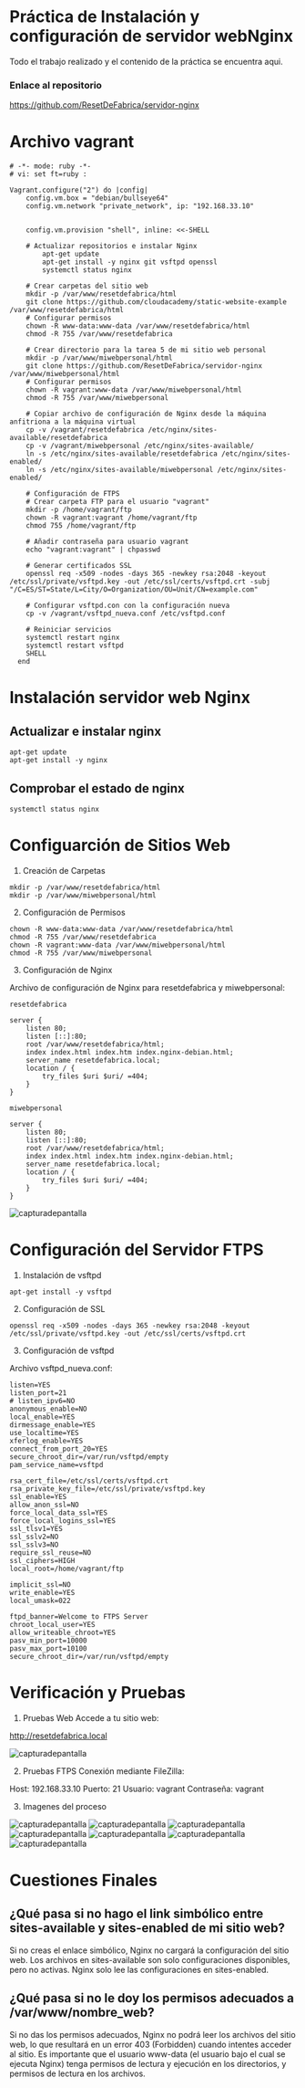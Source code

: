 # Práctica de Instalación y configuración de servidor webNginx

Todo el trabajo realizado y el contenido de la práctica se encuentra aqui.

### Enlace al repositorio

https://github.com/ResetDeFabrica/servidor-nginx

# Archivo vagrant

```
# -*- mode: ruby -*-
# vi: set ft=ruby :

Vagrant.configure("2") do |config|
    config.vm.box = "debian/bullseye64"
    config.vm.network "private_network", ip: "192.168.33.10"


    config.vm.provision "shell", inline: <<-SHELL

    # Actualizar repositorios e instalar Nginx
        apt-get update
        apt-get install -y nginx git vsftpd openssl
        systemctl status nginx

    # Crear carpetas del sitio web
    mkdir -p /var/www/resetdefabrica/html
    git clone https://github.com/cloudacademy/static-website-example /var/www/resetdefabrica/html
    # Configurar permisos
    chown -R www-data:www-data /var/www/resetdefabrica/html
    chmod -R 755 /var/www/resetdefabrica

    # Crear directorio para la tarea 5 de mi sitio web personal
    mkdir -p /var/www/miwebpersonal/html
    git clone https://github.com/ResetDeFabrica/servidor-nginx /var/www/miwebpersonal/html
    # Configurar permisos
    chown -R vagrant:www-data /var/www/miwebpersonal/html 
    chmod -R 755 /var/www/miwebpersonal

    # Copiar archivo de configuración de Nginx desde la máquina anfitriona a la máquina virtual
    cp -v /vagrant/resetdefabrica /etc/nginx/sites-available/resetdefabrica
    cp -v /vagrant/miwebpersonal /etc/nginx/sites-available/
    ln -s /etc/nginx/sites-available/resetdefabrica /etc/nginx/sites-enabled/
    ln -s /etc/nginx/sites-available/miwebpersonal /etc/nginx/sites-enabled/

    # Configuración de FTPS
    # Crear carpeta FTP para el usuario "vagrant"
    mkdir -p /home/vagrant/ftp
    chown -R vagrant:vagrant /home/vagrant/ftp
    chmod 755 /home/vagrant/ftp

    # Añadir contraseña para usuario vagrant
    echo "vagrant:vagrant" | chpasswd

    # Generar certificados SSL
    openssl req -x509 -nodes -days 365 -newkey rsa:2048 -keyout /etc/ssl/private/vsftpd.key -out /etc/ssl/certs/vsftpd.crt -subj "/C=ES/ST=State/L=City/O=Organization/OU=Unit/CN=example.com"

    # Configurar vsftpd.con con la configuración nueva
    cp -v /vagrant/vsftpd_nueva.conf /etc/vsftpd.conf

    # Reiniciar servicios
    systemctl restart nginx
    systemctl restart vsftpd
    SHELL
  end

```

# Instalación servidor web Nginx

## Actualizar e instalar nginx

```
apt-get update
apt-get install -y nginx

```

## Comprobar el estado de nginx

```
systemctl status nginx

```
# Configuarción de Sitios Web

1. Creación de Carpetas
```
mkdir -p /var/www/resetdefabrica/html
mkdir -p /var/www/miwebpersonal/html

```
2. Configuración de Permisos
```
chown -R www-data:www-data /var/www/resetdefabrica/html
chmod -R 755 /var/www/resetdefabrica
chown -R vagrant:www-data /var/www/miwebpersonal/html 
chmod -R 755 /var/www/miwebpersonal

```

3. Configuración de Nginx

Archivo de configuración de Nginx para resetdefabrica y miwebpersonal:

```
resetdefabrica

server {
    listen 80;
    listen [::]:80;
    root /var/www/resetdefabrica/html;
    index index.html index.htm index.nginx-debian.html;
    server_name resetdefabrica.local;
    location / {
        try_files $uri $uri/ =404;
    }
}

miwebpersonal

server {
    listen 80;
    listen [::]:80;
    root /var/www/resetdefabrica/html;
    index index.html index.htm index.nginx-debian.html;
    server_name resetdefabrica.local;
    location / {
        try_files $uri $uri/ =404;
    }
}

```








![capturadepantalla](capturavagrant.JPG)

# Configuración del Servidor FTPS

1. Instalación de vsftpd
```
apt-get install -y vsftpd
```
2. Configuración de SSL
```
openssl req -x509 -nodes -days 365 -newkey rsa:2048 -keyout /etc/ssl/private/vsftpd.key -out /etc/ssl/certs/vsftpd.crt
```
3. Configuración de vsftpd

Archivo vsftpd_nueva.conf:

```
listen=YES
listen_port=21
# listen_ipv6=NO
anonymous_enable=NO
local_enable=YES
dirmessage_enable=YES
use_localtime=YES
xferlog_enable=YES
connect_from_port_20=YES
secure_chroot_dir=/var/run/vsftpd/empty
pam_service_name=vsftpd

rsa_cert_file=/etc/ssl/certs/vsftpd.crt
rsa_private_key_file=/etc/ssl/private/vsftpd.key
ssl_enable=YES
allow_anon_ssl=NO
force_local_data_ssl=YES
force_local_logins_ssl=YES
ssl_tlsv1=YES
ssl_sslv2=NO
ssl_sslv3=NO
require_ssl_reuse=NO
ssl_ciphers=HIGH
local_root=/home/vagrant/ftp

implicit_ssl=NO
write_enable=YES
local_umask=022

ftpd_banner=Welcome to FTPS Server
chroot_local_user=YES
allow_writeable_chroot=YES
pasv_min_port=10000
pasv_max_port=10100
secure_chroot_dir=/var/run/vsftpd/empty

```

# Verificación y Pruebas

1. Pruebas Web
Accede a tu sitio web:

http://resetdefabrica.local

![capturadepantalla](/imagenes/Conexionpaginaclonadadegit.jpg)

2. Pruebas FTPS
Conexión mediante FileZilla:

Host: 192.168.33.10
Puerto: 21
Usuario: vagrant
Contraseña: vagrant

3. Imagenes del proceso

![capturadepantalla](/imagenes/Comprobacionaccess.log.jpg)
![capturadepantalla](/imagenes/Comprobacionerror.log.jpg)
![capturadepantalla](/imagenes/CambiodeDNScorrecto.jpg)
![capturadepantalla](/imagenes/Certificadodesconocido.jpg)
![capturadepantalla](/imagenes/ConexionFTPFilezilla.jpg)
![capturadepantalla](/imagenes/Conexionvagrant.jpg)
![capturadepantalla](/imagenes/Conexionexitosavagrant.jpg)


# Cuestiones Finales

## ¿Qué pasa si no hago el link simbólico entre sites-available y sites-enabled de mi sitio web?
Si no creas el enlace simbólico, Nginx no cargará la configuración del sitio web. Los archivos en sites-available son solo configuraciones disponibles, pero no activas. Nginx solo lee las configuraciones en sites-enabled.

## ¿Qué pasa si no le doy los permisos adecuados a /var/www/nombre_web?
Si no das los permisos adecuados, Nginx no podrá leer los archivos del sitio web, lo que resultará en un error 403 (Forbidden) cuando intentes acceder al sitio. Es importante que el usuario www-data (el usuario bajo el cual se ejecuta Nginx) tenga permisos de lectura y ejecución en los directorios, y permisos de lectura en los archivos.